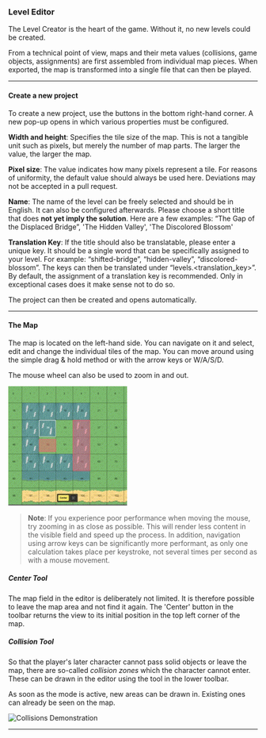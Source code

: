
### Level Editor

The Level Creator is the heart of the game. Without it, no new levels could be created.

From a technical point of view, maps and their meta values (collisions, game objects, assignments) are first assembled from individual map pieces. When exported, the map is transformed into a single file that can then be played.

---

#### Create a new project
To create a new project, use the buttons in the bottom right-hand corner. A new pop-up opens in which various properties must be configured.

**Width and height**: Specifies the tile size of the map. This is not a tangible unit such as pixels, but merely the number of map parts. The larger the value, the larger the map.

**Pixel size**: The value indicates how many pixels represent a tile. For reasons of uniformity, the default value should always be used here. Deviations may not be accepted in a pull request.

**Name**: The name of the level can be freely selected and should be in English. It can also be configured afterwards. Please choose a short title that does **not yet imply the solution**. Here are a few examples: “The Gap of the Displaced Bridge”, 'The Hidden Valley', 'The Discolored Blossom'

**Translation Key**: If the title should also be translatable, please enter a unique key. It should be a single word that can be specifically assigned to your level. For example: “shifted-bridge”, “hidden-valley”, “discolored-blossom”.
The keys can then be translated under “levels.<translation_key>”.
By default, the assignment of a translation key is recommended. Only in exceptional cases does it make sense not to do so.

The project can then be created and opens automatically.

---

#### The Map
The map is located on the left-hand side. You can navigate on it and select, edit and change the individual tiles of the map. You can move around using the simple drag & hold method or with the arrow keys or W/A/S/D.

The mouse wheel can also be used to zoom in and out.

![Movement Demonstration](../.assets/level_editor_movement.gif)

> **Note**: If you experience poor performance when moving the mouse, try zooming in as close as possible. This will render less content in the visible field and speed up the process. In addition, navigation using arrow keys can be significantly more performant, as only one calculation takes place per keystroke, not several times per second as with a mouse movement. 

##### Center Tool
The map field in the editor is deliberately not limited. It is therefore possible to leave the map area and not find it again. The 'Center' button in the toolbar returns the view to its initial position in the top left corner of the map.

##### Collision Tool
So that the player's later character cannot pass solid objects or leave the map, there are so-called *collision zones* which the character cannot enter. These can be drawn in the editor using the tool in the lower toolbar.

As soon as the mode is active, new areas can be drawn in. Existing ones can already be seen on the map.

![Collisions Demonstration](../.assets/level_editor_collisions.gif)

---